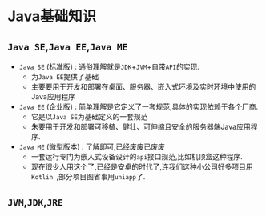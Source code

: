# Java基础知识

## `Java SE`,`Java EE`,`Java ME`

- `Java SE` (标准版) : 通俗理解就是`JDK`+`JVM`+自带`API`的实现.
    - 为`Java EE`提供了基础
    - 主要要用于开发和部署在桌面、服务器、嵌入式环境及实时环境中使用的Java应用程序
- `Java EE` (企业版) : 简单理解是它定义了一套规范,具体的实现依赖于各个厂商.
    - 它是以`Java SE`为基础定义的一套规范
    - 朱要用于开发和部署可移植、健壮、可伸缩且安全的服务器端Java应用程序.
- `Java ME` (微型版本) : 了解即可,已经废废已废废
    - 一套运行专门为嵌入式设备设计的`api`接口规范,比如机顶盒这种程序.
    - 现在很少人用这个了,已经是安卓的时代了,连我们这种小公司好多项目用`Kotlin `,部分项目图省事用`uniapp`了.

## `JVM`,`JDK`,`JRE`
